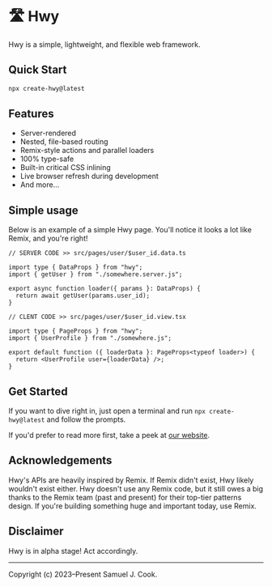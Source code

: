 # 🛣️ Hwy

Hwy is a simple, lightweight, and flexible web framework.

## Quick Start

```bash
npx create-hwy@latest
```

## Features

- Server-rendered
- Nested, file-based routing
- Remix-style actions and parallel loaders
- 100% type-safe
- Built-in critical CSS inlining
- Live browser refresh during development
- And more...

## Simple usage

Below is an example of a simple Hwy page. You'll notice it looks a lot like Remix, and you're right!

```tsx
// SERVER CODE >> src/pages/user/$user_id.data.ts

import type { DataProps } from "hwy";
import { getUser } from "./somewhere.server.js";

export async function loader({ params }: DataProps) {
  return await getUser(params.user_id);
}

// CLENT CODE >> src/pages/user/$user_id.view.tsx

import type { PageProps } from "hwy";
import { UserProfile } from "./somewhere.js";

export default function ({ loaderData }: PageProps<typeof loader>) {
  return <UserProfile user={loaderData} />;
}
```

## Get Started

If you want to dive right in, just open a terminal and run `npx create-hwy@latest` and follow the prompts.

If you'd prefer to read more first, take a peek at [our website](https://hwy.dev).

## Acknowledgements

Hwy's APIs are heavily inspired by Remix. If Remix didn't exist, Hwy likely wouldn't exist either. Hwy doesn't use any Remix code, but it still owes a big thanks to the Remix team (past and present) for their top-tier patterns design. If you're building something huge and important today, use Remix.

## Disclaimer

Hwy is in alpha stage! Act accordingly.

---

Copyright (c) 2023–Present Samuel J. Cook.
